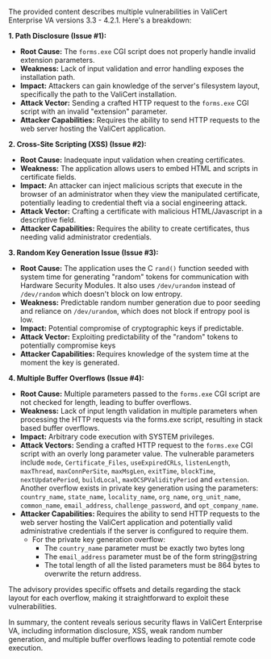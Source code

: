 The provided content describes multiple vulnerabilities in ValiCert Enterprise VA versions 3.3 - 4.2.1. Here's a breakdown:

**1. Path Disclosure (Issue #1):**

*   **Root Cause:** The `forms.exe` CGI script does not properly handle invalid extension parameters.
*   **Weakness:** Lack of input validation and error handling exposes the installation path.
*   **Impact:** Attackers can gain knowledge of the server's filesystem layout, specifically the path to the ValiCert installation.
*   **Attack Vector:** Sending a crafted HTTP request to the `forms.exe` CGI script with an invalid "extension" parameter.
*   **Attacker Capabilities:** Requires the ability to send HTTP requests to the web server hosting the ValiCert application.

**2. Cross-Site Scripting (XSS) (Issue #2):**

*   **Root Cause:** Inadequate input validation when creating certificates.
*   **Weakness:** The application allows users to embed HTML and scripts in certificate fields.
*   **Impact:** An attacker can inject malicious scripts that execute in the browser of an administrator when they view the manipulated certificate, potentially leading to credential theft via a social engineering attack.
*   **Attack Vector:** Crafting a certificate with malicious HTML/Javascript in a descriptive field.
*   **Attacker Capabilities:** Requires the ability to create certificates, thus needing valid administrator credentials.

**3. Random Key Generation Issue (Issue #3):**

*   **Root Cause:** The application uses the C `rand()` function seeded with system time for generating "random" tokens for communication with Hardware Security Modules. It also uses `/dev/urandom` instead of `/dev/random` which doesn't block on low entropy.
*   **Weakness:** Predictable random number generation due to poor seeding and reliance on `/dev/urandom`, which does not block if entropy pool is low.
*   **Impact:** Potential compromise of cryptographic keys if predictable.
*   **Attack Vector:**  Exploiting predictability of the "random" tokens to potentially compromise keys
*   **Attacker Capabilities:**  Requires knowledge of the system time at the moment the key is generated.

**4. Multiple Buffer Overflows (Issue #4):**

*   **Root Cause:**  Multiple parameters passed to the `forms.exe` CGI script are not checked for length, leading to buffer overflows.
*   **Weakness:** Lack of input length validation in multiple parameters when processing the HTTP requests via the forms.exe script, resulting in stack based buffer overflows.
*   **Impact:** Arbitrary code execution with SYSTEM privileges.
*   **Attack Vectors:** Sending a crafted HTTP request to the `forms.exe` CGI script with an overly long parameter value. The vulnerable parameters include `mode`, `Certificate_Files`, `useExpiredCRLs`, `listenLength`, `maxThread`, `maxConnPerSite`, `maxMsgLen`, `exitTime`, `blockTime`, `nextUpdatePeriod`, `buildLocal`, `maxOCSPValidityPeriod` and `extension`. Another overflow exists in private key generation using the parameters: `country_name`, `state_name`, `locality_name`, `org_name`, `org_unit_name`, `common_name`, `email_address`, `challenge_password`, and `opt_company_name`.
*   **Attacker Capabilities:** Requires the ability to send HTTP requests to the web server hosting the ValiCert application and potentially valid administrative credentials if the server is configured to require them.
    *   For the private key generation overflow:
         * The `country_name` parameter must be exactly two bytes long
         * The `email_address` parameter must be of the form string@string
         * The total length of all the listed parameters must be 864 bytes to overwrite the return address.

The advisory provides specific offsets and details regarding the stack layout for each overflow, making it straightforward to exploit these vulnerabilities.

In summary, the content reveals serious security flaws in ValiCert Enterprise VA, including information disclosure, XSS, weak random number generation, and multiple buffer overflows leading to potential remote code execution.
